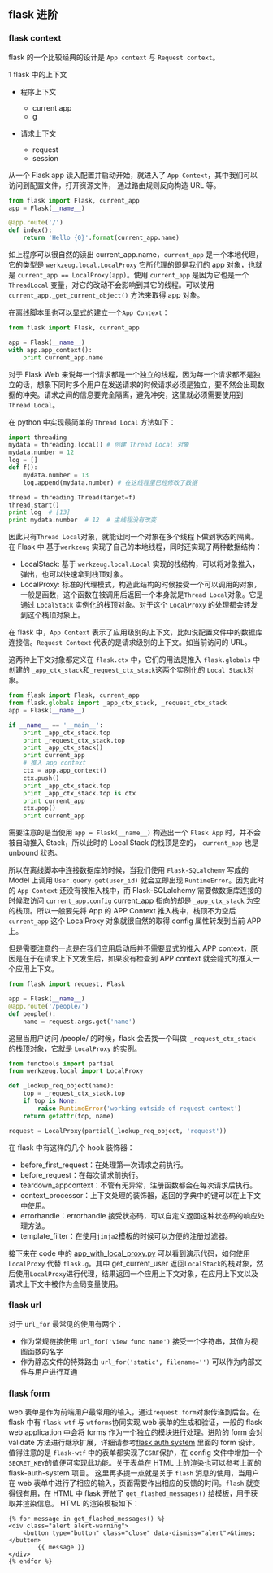 ## flask 进阶

### flask context

flask 的一个比较经典的设计是 `App context` 与 `Request context`。

1 flask 中的上下文
- 程序上下文
	 -  current app
	 -  g

- 请求上下文 
	 - request
	 - session

从一个 Flask app 读入配置并启动开始，就进入了 `App Context`，其中我们可以访问到配置文件，打开资源文件，
通过路由规则反向构造 URL 等。

```python
from flask import Flask, current_app
app = Flask(__name__)

@app.route('/')
def index():
	return 'Hello {0}'.format(current_app.name)
```

如上程序可以很自然的读出 current_app.name，`current_app` 是一个本地代理，它的类型是 `werkzeug.local.LocalProxy` 它所代理的即是我们的 app 对象，也就是 `current_app == LocalProxy(app)`。使用 `current_app` 是因为它也是一个 `ThreadLocal` 变量，对它的改动不会影响到其它的线程。可以使用 `current_app._get_current_object()` 方法来取得 app 对象。

在离线脚本里也可以显式的建立一个`App Context`：

```python
from flask import Flask, current_app

app = Flask(__name__)
with app.app_context():
	print current_app.name
```

对于 Flask Web 来说每一个请求都是一个独立的线程，因为每一个请求都不是独立的话，想象下同时多个用户在发送请求的时候请求必须是独立，要不然会出现数据的冲突。请求之间的信息要完全隔离，避免冲突，这里就必须需要使用到 `Thread Local`。

在 python 中实现最简单的 `Thread Local` 方法如下：
```python
import threading
mydata = threading.local() # 创建 Thread Local 对象
mydata.number = 12
log = []
def f():
	mydata.number = 13
	log.append(mydata.number) # 在这线程里已经修改了数据

thread = threading.Thread(target=f)
thread.start()
print log  # [13]
print mydata.number  # 12  # 主线程没有改变
```

因此只有`Thread Local`对象，就能让同一个对象在多个线程下做到状态的隔离。在 Flask 中 基于`werkzeug` 实现了自己的本地线程，同时还实现了两种数据结构：
- LocalStack: 基于 `werkzeug.local.Local` 实现的栈结构，可以将对象推入，弹出，也可以快速拿到栈顶对象。
-  LocalProxy: 标准的代理模式，构造此结构的时候接受一个可以调用的对象，一般是函数，这个函数在被调用后返回一个本身就是`Thread Local`对象。它是通过 `LocalStack` 实例化的栈顶对象。对于这个 `LocalProxy` 的处理都会转发到这个栈顶对象上。

在 flask 中，`App Context` 表示了应用级别的上下文，比如说配置文件中的数据库连接信。`Request Context` 代表的是请求级别的上下文。如当前访问的 URL。

这两种上下文对象都定义在 `flask.ctx` 中，它们的用法是推入 `flask.globals` 中创建的 `_app_ctx_stack`和`_request_ctx_stack`这两个实例化的 `Local Stack`对象。

```python
from flask import Flask, current_app
from flask.globals import _app_ctx_stack, _request_ctx_stack
app = Flask(__name__)

if __name__ == '__main__':
	print _app_ctx_stack.top
	print _request_ctx_stack.top
	print _app_ctx_stack()
	print current_app
	# 推入 app context
	ctx = app.app_context()
	ctx.push()
	print _app_ctx_stack.top
	print _app_ctx_stack.top is ctx
	print current_app
	ctx.pop()
	print current_app
```

需要注意的是当使用 `app = Flask(__name__)` 构造出一个 `Flask App` 时，并不会被自动推入 Stack，所以此时的 Local Stack 的栈顶是空的， `current_app` 也是 unbound 状态。

所以在离线脚本中连接数据库的时候，当我们使用 `Flask-SQLalchemy` 写成的 Model 上调用 `User.query.get(user_id)` 就会立即出现 `RuntimeError`。因为此时的 `App Context` 还没有被推入栈中，而 Flask-SQLalchemy 需要做数据库连接的时候取访问 `current_app.config` current_app 指向的却是 `_app_ctx_stack` 为空的栈顶。所以一般要先将 App 的 APP Context 推入栈中，栈顶不为空后 `current_app` 这个 LocalProxy 对象就很自然的取得 config 属性转发到当前 APP 上。 

但是需要注意的一点是在我们应用启动后并不需要显式的推入 APP context，原因是在于在请求上下文发生后，如果没有检查到 APP context 就会隐式的推入一个应用上下文。
```python
from flask import request, Flask

app = Flask(__name__)
@app.route('/people/')
def people():
	name = request.args.get('name')
```

这里当用户访问 /people/ 的时候，flask 会去找一个叫做` _request_ctx_stack` 的栈顶对象，它就是 `LocalProxy` 的实例。

```python
from functools import partial
from werkzeug.local import LocalProxy

def _lookup_req_object(name):
	top = _request_ctx_stack.top
	if top is None:
		raise RuntimeError('working outside of request context')
	return getattr(top, name)

request = LocalProxy(partial(_lookup_req_object, 'request'))

```
在 flask  中有这样的几个 hook 装饰器：
- before_first_request：在处理第一次请求之前执行。
- before_request：在每次请求前执行。
- teardown_appcontext：不管有无异常，注册函数都会在每次请求后执行。
- context_processor：上下文处理的装饰器，返回的字典中的键可以在上下文中使用。
- errorhandle：errorhandle 接受状态码，可以自定义返回这种状态码的响应处理方法。
- template_filter：在使用`jinja2`模板的时候可以方便的注册过滤器。

接下来在 code 中的 [app_with_local_proxy.py](https://github.com/jamebluntcc/flask_advance/) 可以看到演示代码，如何使用`LocalProxy` 代替 `flask.g`。其中 get_current_user 返回`LocalStack`的栈对象，然后使用`LocalProxy`进行代理，结果返回一个应用上下文对象，在应用上下文以及请求上下文中被作为全局变量使用。


### flask url

对于 `url_for`  最常见的使用有两个：
 - 作为常规链接使用 `url_for('view func name')` 接受一个字符串，其值为视图函数的名字
 - 作为静态文件的特殊路由 `url_for('static', filename='')` 可以作为内部文件与用户进行互通
 

### flask form

web 表单是作为前端用户最常用的输入，通过`request.form`对象传递到后台。在 flask 中有 `flask-wtf` 与 `wtforms`协同实现 web 表单的生成和验证，一般的 flask web application 中会将 forms 作为一个独立的模块进行处理。进阶的 form 会对 validate 方法进行继承扩展，详细请参考[flask auth system](https://github.com/jamebluntcc/flask_auth_system) 里面的 form 设计。值得注意的是 `flask-wtf` 中的表单都实现了`CSRF`保护，在 config 文件中增加一个`SECRET_KEY`的值便可实现此功能。关于表单在 HTML 上的渲染也可以参考上面的 flask-auth-system 项目。
这里再多提一点就是关于 `flash` 消息的使用，当用户在 web 表单中进行了相应的输入，页面需要作出相应的反馈的时间。`flash` 就变得很有用，在 HTML 中 flask 开放了 `get_flashed_messages()` 给模板，用于获取并渲染信息。
HTML 的渲染模板如下：
```
{% for message in get_flashed_messages() %}
<div class="alert alert-warning">
	<button type="button" class="close" data-dismiss="alert">&times;</button>
		{{ message }}
</div>
{% endfor %}
```
